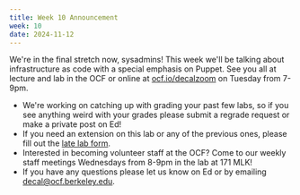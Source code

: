 ```yaml
---
title: Week 10 Announcement
week: 10
date: 2024-11-12
---
```


We're in the final stretch now, sysadmins! This week we'll be talking about infrastructure as code with a special emphasis on Puppet. See you all at lecture and lab in the OCF or online at [ocf.io/decalzoom](https://ocf.io/decalzoom) on Tuesday from 7-9pm.

- We're working on catching up with grading your past few labs, so if you see anything weird with your grades please submit a regrade request or make a private post on Ed!
- If you need an extension on this lab or any of the previous ones, please fill out the [late lab form](/latelab).
- Interested in becoming volunteer staff at the OCF? Come to our weekly staff meetings Wednesdays from 8-9pm in the lab at 171 MLK!
- If you have any questions please let us know on Ed or by emailing [decal@ocf.berkeley.edu](mailto:decal@ocf.berkeley.edu).
